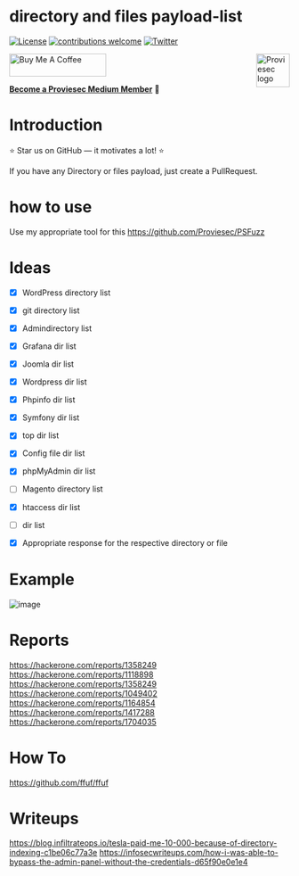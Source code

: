 # directory and files payload-list
[![License](https://img.shields.io/badge/license-MIT-_red.svg)](https://opensource.org/licenses/MIT)
[![contributions welcome](https://img.shields.io/badge/contributions-welcome-brightgreen.svg?style=flat)](https://github.com/dwisiswant0/go-dork/issues)
[![Twitter](https://img.shields.io/twitter/follow/proviesec?label=Follow)](https://twitter.com/proviesec)

<a href="https://proviesec.org/">
    <img src="https://avatars.githubusercontent.com/u/92156402?s=400&u=7fe0dbb9085a37818ee8c2b061432a9a69cbff42&v=4" alt="Proviesec logo" title="Proviesec" align="right" height="60" />
</a>
<a href="https://www.buymeacoffee.com/proviesec" target="_blank"><img src="https://cdn.buymeacoffee.com/buttons/default-orange.png" alt="Buy Me A Coffee" height="41" width="174"></a>

<a href="https://medium.com/@proviesec/membership"><b>Become a Proviesec Medium Member</b></a> 🥇

# Introduction 

:star: Star us on GitHub — it motivates a lot! :star:

If you have any Directory or files payload, just create a PullRequest. 

# how to use 
Use my appropriate tool for this 
https://github.com/Proviesec/PSFuzz 

# Ideas

- [x] WordPress directory list
- [x] git directory list 
- [x] Admindirectory list
- [x] Grafana dir list 
- [x] Joomla dir list
- [x] Wordpress dir list
- [x] Phpinfo dir list
- [x] Symfony dir list
- [x] top dir list 
- [x] Config file dir list 
- [x] phpMyAdmin dir list 
- [ ] Magento directory list
- [x] htaccess dir list 
- [ ] dir list
- [x] Appropriate response for the respective directory or file 


# Example
![image](https://user-images.githubusercontent.com/6010786/206578188-52dd4000-8268-446e-86be-caeea139ea85.png)

# Reports
https://hackerone.com/reports/1358249
https://hackerone.com/reports/1118898
https://hackerone.com/reports/1358249
https://hackerone.com/reports/1049402
https://hackerone.com/reports/1164854
https://hackerone.com/reports/1417288
https://hackerone.com/reports/1704035

# How To 
https://github.com/ffuf/ffuf



# Writeups

https://blog.infiltrateops.io/tesla-paid-me-10-000-because-of-directory-indexing-c1be06c77a3e
https://infosecwriteups.com/how-i-was-able-to-bypass-the-admin-panel-without-the-credentials-d65f90e0e1e4
